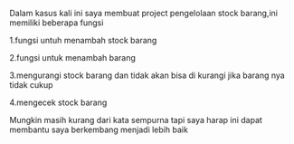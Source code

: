 Dalam kasus kali ini saya membuat project pengelolaan stock barang,ini memiliki beberapa fungsi

1.fungsi untuh menambah stock barang

2.fungsi untuk menambah barang

3.mengurangi stock barang dan tidak akan bisa di kurangi jika barang nya tidak cukup

4.mengecek stock barang

Mungkin masih kurang dari kata sempurna tapi saya harap ini dapat membantu saya berkembang menjadi lebih baik
